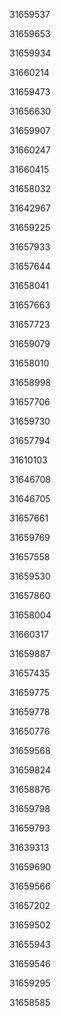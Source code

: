 31659537

31659653

31659934

31660214

31659473

31656630

31659907

31660247

31660415

31658032

31642967

31659225

31657933

31657644

31658041

31657663

31657723

31659079

31658010

31658998

31657706

31659730

31657794

31610103

31646708

31646705

31657661

31659769

31657558

31659530

31657860

31658004

31660317

31659887

31657435

31659775

31659778

31650776

31659568

31659824

31658876

31659798

31659793

31639313

31659690

31659566

31657202

31659502

31655943

31659546

31659295

31658585

